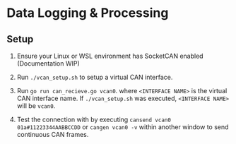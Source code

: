 # Data Logging & Processing

## Setup
1. Ensure your Linux or WSL environment has SocketCAN enabled (Documentation WIP)

2. Run `./vcan_setup.sh` to setup a virtual CAN interface.

3. Run `go run can_recieve.go vcan0`. where `<INTERFACE NAME>` is the virtual CAN interface name. If `./vcan_setup.sh` was executed, `<INTERFACE NAME>` will be `vcan0`.

4. Test the connection with by executing `cansend vcan0 01a#11223344AABBCCDD` or `cangen vcan0 -v` within another window to send continuous CAN frames.